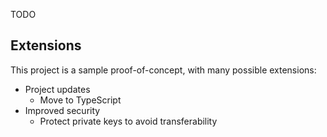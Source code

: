 TODO


## Extensions

This project is a sample proof-of-concept, with many possible extensions:
* Project updates
  * Move to TypeScript
* Improved security
  * Protect private keys to avoid transferability

